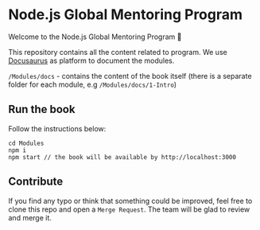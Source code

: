# Node.js Global Mentoring Program
Welcome to the Node.js Global Mentoring Program 🚀

This repository contains all the content related to program. We use [Docusaurus](https://docusaurus.io/) as platform to document the modules.

`/Modules/docs` - contains the content of the book itself (there is a separate folder for each module, e.g `/Modules/docs/1-Intro`)

## Run the book

Follow the instructions below:

```
cd Modules
npm i
npm start // the book will be available by http://localhost:3000
```

## Contribute
If you find any typo or think that something could be improved, feel free to clone this repo and open a `Merge Request`. The team will be glad to review and merge it.
